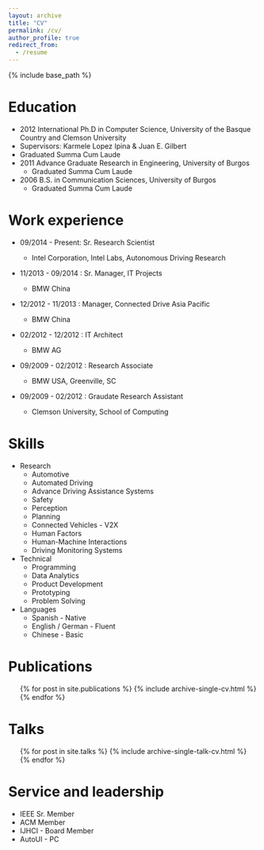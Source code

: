 ```yaml
---
layout: archive
title: "CV"
permalink: /cv/
author_profile: true
redirect_from:
  - /resume
---
```


{% include base_path %}

Education
======
*  2012 International Ph.D in Computer Science, University of the Basque Country and Clemson University
  * Supervisors: Karmele Lopez Ipina & Juan E. Gilbert
  * Graduated Summa Cum Laude
* 2011 Advance Graduate Research in Engineering, University of Burgos
  * Graduated Summa Cum Laude
* 2006 B.S. in Communication Sciences, University of Burgos
  * Graduated Summa Cum Laude

Work experience
======
* 09/2014 - Present: Sr. Research Scientist
  * Intel Corporation, Intel Labs, Autonomous Driving Research
  
* 11/2013 - 09/2014 : Sr. Manager, IT Projects 
  * BMW China

* 12/2012 - 11/2013 : Manager, Connected Drive Asia Pacific 
  * BMW China

* 02/2012 - 12/2012 : IT Architect 
  * BMW AG

* 09/2009 - 02/2012 : Research Associate 
  * BMW USA, Greenville, SC

* 09/2009 - 02/2012 : Graudate Research Assistant 
  * Clemson University, School of Computing
  
Skills
======
* Research
  * Automotive
  * Automated Driving
  * Advance Driving Assistance Systems
  * Safety
  * Perception
  * Planning
  * Connected Vehicles - V2X
  * Human Factors
  * Human-Machine Interactions
  * Driving Monitoring Systems
* Technical
  * Programming 
  * Data Analytics
  * Product Development
  * Prototyping
  * Problem Solving
* Languages
  * Spanish - Native
  * English / German - Fluent
  * Chinese - Basic

Publications
======
  <ul>{% for post in site.publications %}
    {% include archive-single-cv.html %}
  {% endfor %}</ul>
  
Talks
======
  <ul>{% for post in site.talks %}
    {% include archive-single-talk-cv.html %}
  {% endfor %}</ul>
  
<!-- Teaching
======
  <ul>{% for post in site.teaching %}
    {% include archive-single-cv.html %}
  {% endfor %}</ul> -->
  
Service and leadership
======
* IEEE Sr. Member
* ACM Member
* IJHCI - Board Member
* AutoUI - PC 
